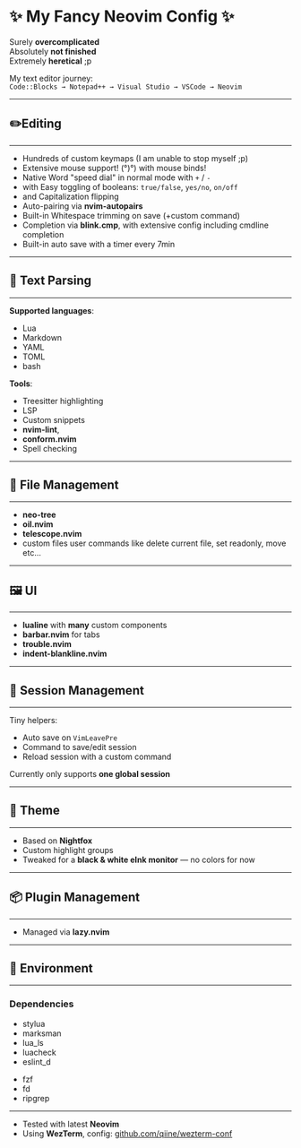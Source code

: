 
# ✨ My Fancy Neovim Config ✨

Surely **overcomplicated**  
Absolutely **not finished**  
Extremely **heretical** ;p

My text editor journey:  
`Code::Blocks → Notepad++ → Visual Studio → VSCode → Neovim`


  ---
## ✏️Editing
---

- Hundreds of custom keymaps (I am unable to stop myself ;p)  
- Extensive mouse support! (°)°) with mouse binds! 
- Native Word "speed dial" in normal mode with `+` / `-`  
- with Easy toggling of booleans: `true/false`, `yes/no`, `on/off`  
- and Capitalization flipping  
- Auto-pairing via **nvim-autopairs**  
- Built-in Whitespace trimming on save (+custom command)  
- Completion via **blink.cmp**, with extensive config including cmdline 
  completion
- Built-in auto save with a timer every 7min


---
## 🧠 Text Parsing
---
**Supported languages**:
- Lua  
- Markdown  
- YAML  
- TOML
- bash

**Tools**:
- Treesitter highlighting  
- LSP  
- Custom snippets  
- **nvim-lint**, 
- **conform.nvim**  
- Spell checking


---
## 📂 File Management
---
- **neo-tree**  
- **oil.nvim**  
- **telescope.nvim**
- custom files user commands like delete current file, set readonly, move etc...


---
## 🖼 UI
---
- **lualine** with **many** custom components  
- **barbar.nvim** for tabs  
- **trouble.nvim**  
- **indent-blankline.nvim**


---
## 💾 Session Management
---
Tiny helpers:
- Auto save on `VimLeavePre`  
- Command to save/edit session  
- Reload session with a custom command

Currently only supports **one global session**


---
## 🎨 Theme
---
- Based on **Nightfox**  
- Custom highlight groups  
- Tweaked for a **black & white eInk monitor** — no colors for now


---
## 📦 Plugin Management
---
- Managed via **lazy.nvim**


---
## 🧪 Environment
---
### Dependencies
- stylua
- marksman
- lua_ls
- luacheck
- eslint_d
* fzf
* fd
* ripgrep

---

- Tested with latest **Neovim**  
- Using **WezTerm**, config: [github.com/qiine/wezterm-conf](https://github.com/qiine/wezterm-conf)

